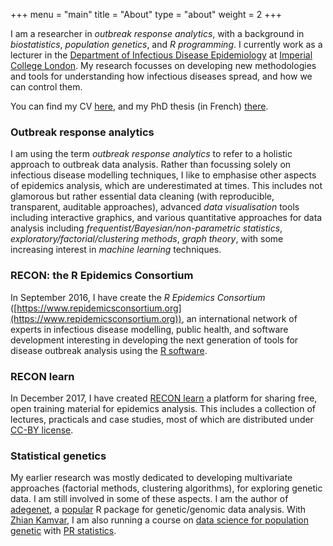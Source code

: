 +++
menu = "main"
title = "About"
type = "about"
weight = 2
+++

I am a researcher in <em>outbreak response analytics</em>, with a background in
<em>biostatistics</em>, <em>population genetics</em>, and <em>R
programming</em>. I currently work as a lecturer in the 
[Department of Infectious Disease Epidemiology](https://www.imperial.ac.uk/school-public-health/infectious-disease-epidemiology/) at 
[Imperial College London](https://www.imperial.ac.uk/). My research focusses on
developing new methodologies and tools for understanding how infectious diseases
spread, and how we can control them.


You can find my CV [here](/data/CV.pdf), and my PhD thesis (in French) [there](/data/thesis.pdf).



### Outbreak response analytics

I am using the term <em>outbreak response analytics</em> to refer to a holistic
approach to outbreak data analysis. Rather than focussing solely on infectious
disease modelling techniques, I like to emphasise other aspects of epidemics
analysis, which are underestimated at times. This includes not glamorous but
rather essential data cleaning (with reproducible, transparent, auditable
approaches), advanced <em>data visualisation</em> tools including interactive graphics,
and various quantitative approaches for data analysis including
<em>frequentist/Bayesian/non-parametric statistics</em>,
<em>exploratory/factorial/clustering methods</em>, <em>graph theory</em>, with
some increasing interest in <em>machine learning</em> techniques.




### RECON: the R Epidemics Consortium

In September 2016, I have create the <em>R Epidemics Consortium</em>
([https://www.repidemicsconsortium.org](https://www.repidemicsconsortium.org)),
an international network of experts in infectious disease modelling, public
health, and software development interesting in developing the next generation
of tools for disease outbreak analysis using the [R software](https://www.r-project.org/).




### RECON learn

In December 2017, I have created [RECON learn](https://reconlearn.netlify.com/)
a platform for sharing free, open training material for epidemics analysis. This
includes a collection of lectures, practicals and case studies, most of which
are distributed under [CC-BY license](https://creativecommons.org/licenses/by/3.0/).




### Statistical genetics

My earlier research was mostly dedicated to developing multivariate approaches
(factorial methods, clustering algorithms), for exploring genetic data. I am
still involved in some of these aspects. I am the author of 
[adegenet](http://adegenet.r-forge.r-project.org/), a 
[popular](https://github.com/thibautjombart/adegenet/) R package for genetic/genomic data analysis. 
With [Zhian Kamvar](https://plantpathology.unl.edu/zhian-n-kamvar), I am also running a course on 
[data science for population genetic](https://www.prstatistics.com/course/reproducible-data-science-for-population-genetics-rdpg01/) 
with [PR statistics](https://www.prstatistics.com/).

<br>
<br>
<br>
